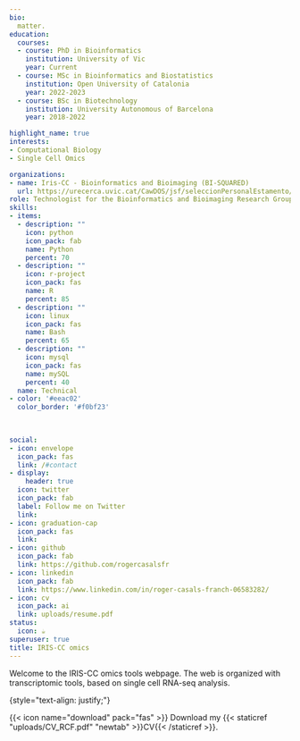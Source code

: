 ```yaml
---
bio:
  matter.
education:
  courses:
  - course: PhD in Bioinformatics
    institution: University of Vic
    year: Current
  - course: MSc in Bioinformatics and Biostatistics
    institution: Open University of Catalonia
    year: 2022-2023
  - course: BSc in Biotechnology
    institution: University Autonomous of Barcelona
    year: 2018-2022

highlight_name: true
interests:
- Computational Biology
- Single Cell Omics

organizations:
- name: Iris-CC - Bioinformatics and Bioimaging (BI-SQUARED)
  url: https://urecerca.uvic.cat/CawDOS/jsf/seleccionPersonalEstamento/seleccionPersonal.jsf?tipus=grup&figura=R0957&idioma=en
role: Technologist for the Bioinformatics and Bioimaging Research Group of the IRIS-CC (UVic-UCC) - Ph.D. in Bioinformatics (UVic-UCC)
skills:
- items:
  - description: ""
    icon: python
    icon_pack: fab
    name: Python
    percent: 70
  - description: ""
    icon: r-project
    icon_pack: fas
    name: R
    percent: 85
  - description: ""
    icon: linux
    icon_pack: fas
    name: Bash
    percent: 65
  - description: ""
    icon: mysql
    icon_pack: fas
    name: mySQL
    percent: 40
  name: Technical
- color: '#eeac02'
  color_border: '#f0bf23'

  
  
social:
- icon: envelope
  icon_pack: fas
  link: /#contact
- display:
    header: true
  icon: twitter
  icon_pack: fab
  label: Follow me on Twitter
  link: 
- icon: graduation-cap
  icon_pack: fas
  link: 
- icon: github
  icon_pack: fab
  link: https://github.com/rogercasalsfr
- icon: linkedin
  icon_pack: fab
  link: https://www.linkedin.com/in/roger-casals-franch-06583282/
- icon: cv
  icon_pack: ai
  link: uploads/resume.pdf
status:
  icon: ☕️
superuser: true
title: IRIS-CC omics
---
```


Welcome to the IRIS-CC omics tools webpage. The web is organized with transcriptomic tools, based on single cell RNA-seq analysis. 

{style="text-align: justify;"}


{{< icon name="download" pack="fas" >}} Download my {{< staticref "uploads/CV_RCF.pdf" "newtab" >}}CV{{< /staticref >}}.

